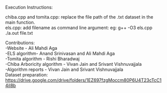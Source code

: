 Execution Instructions:     

chiba.cpp and tomita.cpp: replace the file path of the .txt dataset in the main function.     
els.cpp: add filename as command line argument:
eg: g++ -O3 els.cpp     
./a.out file.txt     

Contributions:   
-Website - Ali Mahdi Aga   
-ELS algorithm- Anand Srinivasan and Ali Mahdi Aga   
-Tomita algorithm - Rishi Bharadwaj    
-Chiba Arboricity algorithm - Vivan Jain and Srivant Vishnuvajjala    
-Algorithm reports - Vivan Jain and Srivant Vishnuvajjala    
Dataset preparation:
https://drive.google.com/drive/folders/1EZ697fzgMoccm80P6U4T23cTcC14iI8b
